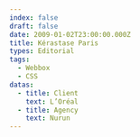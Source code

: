 ```yaml
---
index: false
draft: false
date: 2009-01-02T23:00:00.000Z
title: Kérastase Paris
types: Editorial
tags:
  - Webbox
  - CSS
datas:
  - title: Client
    text: L’Oréal
  - title: Agency
    text: Nurun
---
```

